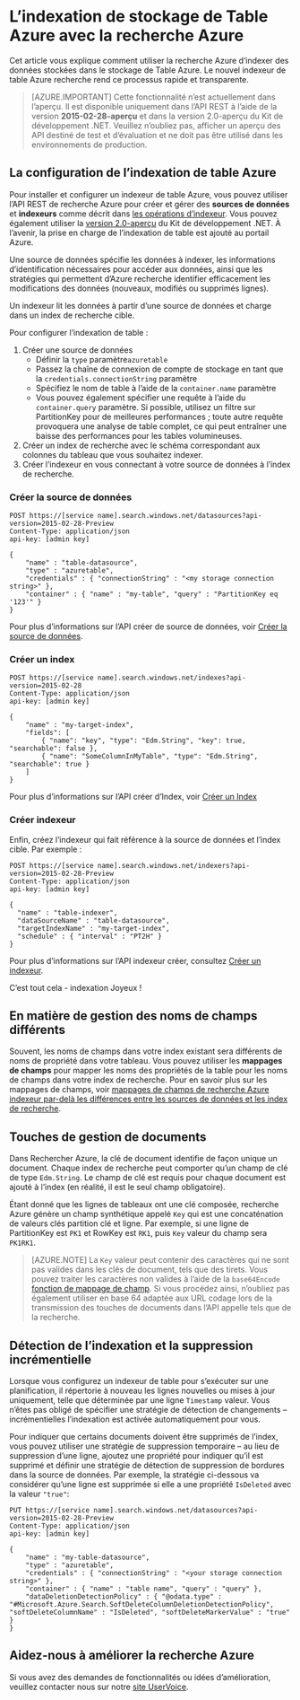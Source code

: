 <properties
pageTitle="L’indexation de stockage de Table Azure avec la recherche Azure"
description="Apprenez à indexer des données stockées dans des Tables avec la recherche Azure Azure"
services="search"
documentationCenter=""
authors="chaosrealm"
manager="pablocas"
editor="" />

<tags
ms.service="search"
ms.devlang="rest-api"
ms.workload="search" ms.topic="article"  
ms.tgt_pltfrm="na"
ms.date="08/16/2016"
ms.author="eugenesh" />

# <a name="indexing-azure-table-storage-with-azure-search"></a>L’indexation de stockage de Table Azure avec la recherche Azure

Cet article vous explique comment utiliser la recherche Azure d’indexer des données stockées dans le stockage de Table Azure. Le nouvel indexeur de table Azure recherche rend ce processus rapide et transparente. 

> [AZURE.IMPORTANT] Cette fonctionnalité n’est actuellement dans l’aperçu. Il est disponible uniquement dans l’API REST à l’aide de la version **2015-02-28-aperçu** et dans la version 2.0-aperçu du Kit de développement .NET. Veuillez n’oubliez pas, afficher un aperçu des API destiné de test et d’évaluation et ne doit pas être utilisé dans les environnements de production.

## <a name="setting-up-azure-table-indexing"></a>La configuration de l’indexation de table Azure

Pour installer et configurer un indexeur de table Azure, vous pouvez utiliser l’API REST de recherche Azure pour créer et gérer des **sources de données** et **indexeurs** comme décrit dans [les opérations d’indexeur](https://msdn.microsoft.com/library/azure/dn946891.aspx). Vous pouvez également utiliser la [version 2.0-aperçu](https://msdn.microsoft.com/library/mt761536%28v=azure.103%29.aspx) du Kit de développement .NET. À l’avenir, la prise en charge de l’indexation de table est ajouté au portail Azure.

Une source de données spécifie les données à indexer, les informations d’identification nécessaires pour accéder aux données, ainsi que les stratégies qui permettent d’Azure recherche identifier efficacement les modifications des données (nouveaux, modifiés ou supprimés lignes).

Un indexeur lit les données à partir d’une source de données et charge dans un index de recherche cible.

Pour configurer l’indexation de table :

1. Créer une source de données
    - Définir la `type` paramètre`azuretable`
    - Passez la chaîne de connexion de compte de stockage en tant que la `credentials.connectionString` paramètre
    - Spécifiez le nom de table à l’aide de la `container.name` paramètre
    - Vous pouvez également spécifier une requête à l’aide du `container.query` paramètre. Si possible, utilisez un filtre sur PartitionKey pour de meilleures performances ; toute autre requête provoquera une analyse de table complet, ce qui peut entraîner une baisse des performances pour les tables volumineuses.
2. Créer un index de recherche avec le schéma correspondant aux colonnes du tableau que vous souhaitez indexer. 
3. Créer l’indexeur en vous connectant à votre source de données à l’index de recherche.

### <a name="create-data-source"></a>Créer la source de données

    POST https://[service name].search.windows.net/datasources?api-version=2015-02-28-Preview
    Content-Type: application/json
    api-key: [admin key]

    {
        "name" : "table-datasource",
        "type" : "azuretable",
        "credentials" : { "connectionString" : "<my storage connection string>" },
        "container" : { "name" : "my-table", "query" : "PartitionKey eq '123'" }
    }   

Pour plus d’informations sur l’API créer de source de données, voir [Créer la source de données](search-api-indexers-2015-02-28-preview.md#create-data-source).

### <a name="create-index"></a>Créer un index 

    POST https://[service name].search.windows.net/indexes?api-version=2015-02-28
    Content-Type: application/json
    api-key: [admin key]

    {
        "name" : "my-target-index",
        "fields": [
            { "name": "key", "type": "Edm.String", "key": true, "searchable": false },
            { "name": "SomeColumnInMyTable", "type": "Edm.String", "searchable": true }
        ]
    }

Pour plus d’informations sur l’API créer d’Index, voir [Créer un Index](https://msdn.microsoft.com/library/dn798941.aspx)

### <a name="create-indexer"></a>Créer indexeur 

Enfin, créez l’indexeur qui fait référence à la source de données et l’index cible. Par exemple :

    POST https://[service name].search.windows.net/indexers?api-version=2015-02-28-Preview
    Content-Type: application/json
    api-key: [admin key]

    {
      "name" : "table-indexer",
      "dataSourceName" : "table-datasource",
      "targetIndexName" : "my-target-index",
      "schedule" : { "interval" : "PT2H" }
    }

Pour plus d’informations sur l’API indexeur créer, consultez [Créer un indexeur](search-api-indexers-2015-02-28-preview.md#create-indexer).

C’est tout cela - indexation Joyeux !

## <a name="dealing-with-different-field-names"></a>En matière de gestion des noms de champs différents

Souvent, les noms de champs dans votre index existant sera différents de noms de propriété dans votre tableau. Vous pouvez utiliser les **mappages de champs** pour mapper les noms des propriétés de la table pour les noms de champs dans votre index de recherche. Pour en savoir plus sur les mappages de champs, voir [mappages de champs de recherche Azure indexeur par-delà les différences entre les sources de données et les index de recherche](search-indexer-field-mappings.md).

## <a name="handling-document-keys"></a>Touches de gestion de documents

Dans Rechercher Azure, la clé de document identifie de façon unique un document. Chaque index de recherche peut comporter qu’un champ de clé de type `Edm.String`. Le champ de clé est requis pour chaque document est ajouté à l’index (en réalité, il est le seul champ obligatoire).

Étant donné que les lignes de tableaux ont une clé composée, recherche Azure génère un champ synthétique appelé `Key` qui est une concaténation de valeurs clés partition clé et ligne. Par exemple, si une ligne de PartitionKey est `PK1` et RowKey est `RK1`, puis `Key` valeur du champ sera `PK1RK1`. 

> [AZURE.NOTE] La `Key` valeur peut contenir des caractères qui ne sont pas valides dans les clés de document, tels que des tirets. Vous pouvez traiter les caractères non valides à l’aide de la `base64Encode` [fonction de mappage de champ](search-indexer-field-mappings.md#base64EncodeFunction). Si vous procédez ainsi, n’oubliez pas également utiliser en base 64 adaptée aux URL codage lors de la transmission des touches de documents dans l’API appelle tels que de la recherche.

## <a name="incremental-indexing-and-deletion-detection"></a>Détection de l’indexation et la suppression incrémentielle
 
Lorsque vous configurez un indexeur de table pour s’exécuter sur une planification, il répertorie à nouveau les lignes nouvelles ou mises à jour uniquement, telle que déterminée par une ligne `Timestamp` valeur. Vous n’êtes pas obligé de spécifier une stratégie de détection de changements – incrémentielles l’indexation est activée automatiquement pour vous. 

Pour indiquer que certains documents doivent être supprimés de l’index, vous pouvez utiliser une stratégie de suppression temporaire – au lieu de suppression d’une ligne, ajoutez une propriété pour indiquer qu’il est supprimé et définir une stratégie de détection de suppression de bordures dans la source de données. Par exemple, la stratégie ci-dessous va considérer qu’une ligne est supprimée si elle a une propriété `IsDeleted` avec la valeur `"true"`: 

    PUT https://[service name].search.windows.net/datasources?api-version=2015-02-28-Preview
    Content-Type: application/json
    api-key: [admin key]
    
    {
        "name" : "my-table-datasource",
        "type" : "azuretable",
        "credentials" : { "connectionString" : "<your storage connection string>" },
        "container" : { "name" : "table name", "query" : "query" },
        "dataDeletionDetectionPolicy" : { "@odata.type" : "#Microsoft.Azure.Search.SoftDeleteColumnDeletionDetectionPolicy", "softDeleteColumnName" : "IsDeleted", "softDeleteMarkerValue" : "true" }
    }   


## <a name="help-us-make-azure-search-better"></a>Aidez-nous à améliorer la recherche Azure

Si vous avez des demandes de fonctionnalités ou idées d’amélioration, veuillez contacter nous sur notre [site UserVoice](https://feedback.azure.com/forums/263029-azure-search/).